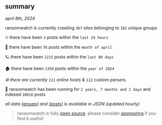 
## summary
_april 8th, 2024_

ransomwatch is currently crawling `367` sites belonging to `182` unique groups

⏲ there have been `3` posts within the `last 24 hours`

🦈 there have been `76` posts within the `month of april`

🪐 there have been `1215` posts within the `last 90 days`

🏚 there have been `1359` posts within the `year of 2024`

_⚙️ there are currently `111` online hosts & `112` custom parsers._

🦕 ransomwatch has been running for `2 years, 7 months and 2 days` and indexed `10816` posts

_all data  [(groups)](http://ransomwhat.telemetry.ltd/groups) and [(posts)](http://ransomwhat.telemetry.ltd/posts) is available in JSON (updated hourly)_

> ransomwatch is fully [open source](https://github.com/joshhighet/ransomwatch#ransomwatch--). please consider [sponsoring](https://github.com/sponsors/joshhighet) if you find it useful!
